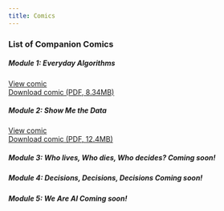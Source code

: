 ```yaml
---
title: Comics
---
```


### List of Companion Comics

##### Module 1: Everyday Algorithms
<p><a href="../modules/everyday-algorithms/everyday-algorithms/">View comic</a>
<br><a href="./vol1_en.pdf">Download comic (PDF, 8.34MB)</a></p>

##### Module 2: Show Me the Data
<p><a href="../modules/show-me-the-data/">View comic</a>
<br><a href="./vol2_en.pdf">Download comic (PDF, 12.4MB)</a></p>

##### Module 3: Who lives, Who dies, Who decides? <i>Coming soon!</i>
<!-- <p><a href="../modules/">View comic</a>
<br><a href="./vol1_en.pdf">Download comic (PDF, 0MB)</a></p> -->

##### Module 4: Decisions, Decisions, Decisions <i>Coming soon!</i>
<!-- <p><a href="../modules/">View comic</a>
<br><a href="./vol1_en.pdf">Download comic (PDF, 0MB)</a></p> -->

##### Module 5: We Are AI <i>Coming soon!</i>
<!-- <p><a href="../modules/">View comic</a>
<br><a href="./vol1_en.pdf">Download comic (PDF, 0MB)</a></p> -->
